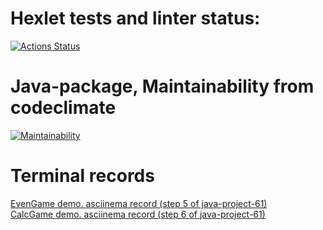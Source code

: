 # Hexlet tests and linter status:
[![Actions Status](https://github.com/AlexVin11/java-project-61/actions/workflows/hexlet-check.yml/badge.svg)](https://github.com/AlexVin11/java-project-61/actions)
# Java-package, Maintainability from codeclimate
[![Maintainability](https://api.codeclimate.com/v1/badges/6d1dc4b10fa94dcdbce7/maintainability)](https://codeclimate.com/github/AlexVin11/java-project-61/maintainability)
# Terminal records
[EvenGame demo. asciinema record (step 5 of java-project-61)](https://asciinema.org/connect/bf42df32-5210-4d3d-853d-11ddf147ba2c)\
[CalcGame demo. asciinema record (step 6 of java-project-61)](https://asciinema.org/a/1wH8U0C7ibRyTP5YOtEeEwX1p)
